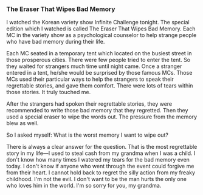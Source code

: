 ### The Eraser That Wipes Bad Memory
I watched the Korean variety show Infinite Challenge tonight. The special edition which I watched is called The Eraser That Wipes Bad Memory. Each MC in the variety show as a psychological counselor to help strange people who have bad memory during their life.

Each MC seated in a temporary tent which located on the busiest street in those prosperous cities. There were few people tried to enter the tent. So they waited for strangers much time until night came. Once a stranger entered in a tent, he/she would be surprised by those famous MCs. Those MCs used their particular ways to help the strangers to speak their regrettable stories, and gave them comfort. There were lots of tears within those stories. It truly touched me.

After the strangers had spoken their regrettable stories, they were recommended to write those bad memory that they regretted. Then they used a special eraser to wipe the words out. The pressure from the memory blew as well.

So I asked myself: What is the worst memory I want to wipe out?

There is always a clear answer for the question. That is the most regrettable story in my life—I used to steal cash from my grandma when I was a child. I don't know how many times I watered my tears for the bad memory even today. I don't know if anyone who went through the event could forgive me from their heart. I cannot hold back to regret the silly action from my freaky childhood. I'm not the evil. I don't want to be the man hurts the only one who loves him in the world. I'm so sorry for you, my grandma.
